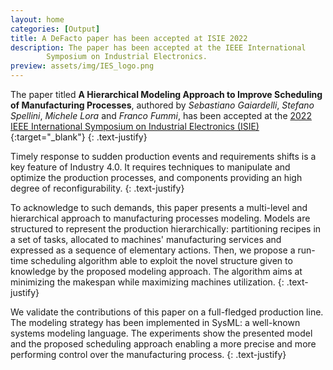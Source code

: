 ```yaml
---
layout: home
categories: [Output]
title: A DeFacto paper has been accepted at ISIE 2022
description: The paper has been accepted at the IEEE International
        Symposium on Industrial Electronics.
preview: assets/img/IES_logo.png
---
```


The paper titled **A Hierarchical Modeling Approach to Improve Scheduling of 
Manufacturing Processes**, authored by *Sebastiano Gaiardelli*, 
*Stefano Spellini*, *Michele Lora* and *Franco Fummi*, has been accepted at the
[2022 IEEE International Symposium on 
Industrial Electronics (ISIE)](https://www.ieee-isie2022.org){:target="_blank"}
{: .text-justify}

Timely response to sudden production events and requirements shifts
is a key feature of Industry 4.0. It requires
techniques to manipulate and optimize the production processes,
and components providing an high degree of reconfigurability. 
{: .text-justify}

To acknowledge to such demands, this paper presents a 
multi-level and hierarchical approach to manufacturing processes modeling. 
Models are structured to represent the production hierarchically: partitioning
recipes in a set of tasks, allocated to 
machines' manufacturing services and expressed as a sequence of elementary actions.
Then, we propose a run-time scheduling algorithm able to exploit the novel
structure given to knowledge by the proposed modeling approach.
The algorithm aims at minimizing the makespan while maximizing machines utilization.
{: .text-justify}

We validate the contributions of this paper on a full-fledged production line. 
The modeling strategy has been implemented in SysML: a well-known systems modeling language.
The experiments show the presented model and the proposed scheduling approach 
enabling a more precise and more performing control over the manufacturing process.
{: .text-justify}

